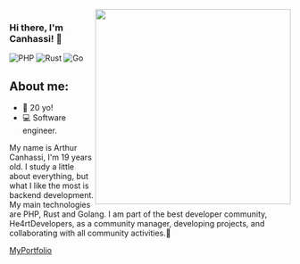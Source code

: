 <img align="right" src="https://agencefl.com/wp-content/uploads/2020/05/creation-site-internet-perpignan-1.png" height="350"/>

### Hi there, I'm Canhassi! 👋

![PHP](https://img.shields.io/badge/php-%23777BB4.svg?style=for-the-badge&logo=php&logoColor=white)
![Rust](https://img.shields.io/badge/rust-%23000000.svg?style=for-the-badge&logo=rust&logoColor=white)
![Go](https://img.shields.io/badge/go-%2300ADD8.svg?style=for-the-badge&logo=go&logoColor=white)

## About me:
- 🎂 20 yo!
- 💻 Software engineer.

My name is Arthur Canhassi, I'm 19 years old. I study a little about everything, but what I like the most is backend development. My main technologies are PHP, Rust and Golang. I am part of the best developer community, He4rtDevelopers, as a community manager, developing projects, and collaborating with all community activities.💜

[MyPortfolio](https://canhassi.tech)
